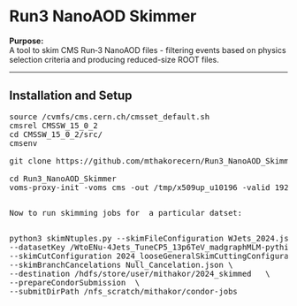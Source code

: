 # Run3 NanoAOD Skimmer

**Purpose:**  
A tool to skim CMS Run‑3 NanoAOD files - filtering events based on physics selection criteria and producing reduced-size ROOT files.

---

## Installation and Setup
<pre>source /cvmfs/cms.cern.ch/cmsset_default.sh
cmsrel CMSSW_15_0_2
cd CMSSW_15_0_2/src/
cmsenv

git clone https://github.com/mthakorecern/Run3_NanoAOD_Skimmer.git

cd Run3_NanoAOD_Skimmer
voms-proxy-init -voms cms -out /tmp/x509up_u10196 -valid 192:00<pre>

Now to run skimming jobs for  a particular datset:

<pre>
python3 skimNtuples.py --skimFileConfiguration WJets_2024.json   \
--datasetKey /WtoENu-4Jets_TuneCP5_13p6TeV_madgraphMLM-pythia8/RunIII2024Summer24NanoAODv15-150X_mcRun3_2024_realistic_v2-v2/NANOAODSIM    \
--skimCutConfiguration 2024_looseGeneralSkimCuttingConfiguration.json  \
--skimBranchCancelations Null_Cancelation.json \
--destination /hdfs/store/user/mithakor/2024_skimmed   \
--prepareCondorSubmission  \
--submitDirPath /nfs_scratch/mithakor/condor-jobs
<pre>

